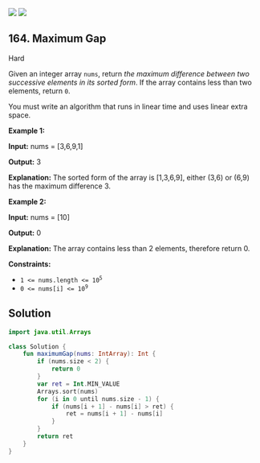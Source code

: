 [![](https://img.shields.io/github/stars/javadev/LeetCode-in-Kotlin?label=Stars&style=flat-square)](https://github.com/javadev/LeetCode-in-Kotlin)
[![](https://img.shields.io/github/forks/javadev/LeetCode-in-Kotlin?label=Fork%20me%20on%20GitHub%20&style=flat-square)](https://github.com/javadev/LeetCode-in-Kotlin/fork)

## 164\. Maximum Gap

Hard

Given an integer array `nums`, return _the maximum difference between two successive elements in its sorted form_. If the array contains less than two elements, return `0`.

You must write an algorithm that runs in linear time and uses linear extra space.

**Example 1:**

**Input:** nums = [3,6,9,1]

**Output:** 3

**Explanation:** The sorted form of the array is [1,3,6,9], either (3,6) or (6,9) has the maximum difference 3.

**Example 2:**

**Input:** nums = [10]

**Output:** 0

**Explanation:** The array contains less than 2 elements, therefore return 0.

**Constraints:**

*   <code>1 <= nums.length <= 10<sup>5</sup></code>
*   <code>0 <= nums[i] <= 10<sup>9</sup></code>

## Solution

```kotlin
import java.util.Arrays

class Solution {
    fun maximumGap(nums: IntArray): Int {
        if (nums.size < 2) {
            return 0
        }
        var ret = Int.MIN_VALUE
        Arrays.sort(nums)
        for (i in 0 until nums.size - 1) {
            if (nums[i + 1] - nums[i] > ret) {
                ret = nums[i + 1] - nums[i]
            }
        }
        return ret
    }
}
```